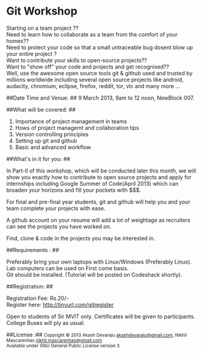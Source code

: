 Git Workshop
=============

Starting on a team project ??<br>
Need to learn how to collaborate as a team from the comfort of your homes?? <br>
Need to protect your code so that a small untraceable bug dosent blow up your entire project ?<br>
Want to contribute your skills to open-source projects?? <br>
Want to "show off" your code and projects and get recognised?? <br>
Well, use the awesome open source tools git & github used and trusted by millions worldwide including several open source projects like android, audacity, chromium, eclipse, firefox, reddit, tor, vlc and many more ... <br>

##Date Time and Venue: ##
9 March 2013, 9am to 12 noon, NewBlock 007.

##What will be covered: ##
1) Importance of project management in teams <br>
2) Hows of project managemt and collaboration tips<br>
3) Version controlling principles<br>
4) Setting up git and github <br>
5) Basic and advanced workflow <br>

##What's in it for you: ##

In Part-II of this workshop, which will be conducted later this month, we will show you exactly how to contribute to open source projects and apply for internships including Google Summer of Code(April 2013) which can broaden your horizons and fill your pockets with $$$. <br>

For final and pre-final year students, git and github will help you and your team complete your projects with ease. <br>

A github account on your resume will add a lot of weightage as recruiters can see the projects you have worked on. <br>

Find, clone & code in the projects you may be interested in.<br>

##Requirements : ##

Preferably bring your own laptops with Linux/Windows (Preferably Linux). <br>
Lab computers can be used on First come basis. <br>
Git should be installed. (Tutorial will be posted on Codeshack shortly). <br>

##Registration: ##

Registration Fee: Rs.20/- <br>
Register here: http://tinyurl.com/gitregister <br>

Open to students of Sir MVIT only.
Certificates will be given to participants.<br>
College Buses will ply as usual. <br>

##License :##
<small>Copyright &copy; 2013 Akash Devaraju akashdevaraju@gmail.com, Nikhil Mascarenhas nikhil.mascarenhas@gmail.com <br>
Available under GNU General Public License version 3</small>
